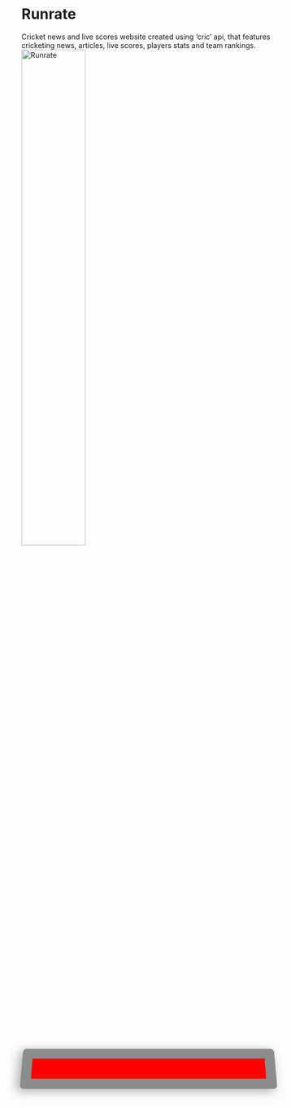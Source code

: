 # Runrate
Cricket news and live scores website created using ‘cric’ api, that features cricketing news, articles, live scores, players stats and team rankings.<br>
<img align="center" alt="Runrate" height="50%" width="50%" src="https://user-images.githubusercontent.com/54352598/121645205-8be51380-cab1-11eb-8f59-714f3f0911ad.png" />
<br>
<!DOCTYPE html>
<html>
<head>

<style>
  .Marquee-box {
     position: relative;
     display: inline-block;
     width: 500px;
     height: 80px;
     -webkit-perspective: 500px;
             perspective: 500px;
     top: auto;
     left: auto;
     z-index: 100;
  }
  .MyMarquee {
     text-align: center;
     font-weight: bold;
     width: 100%;
     height: 100%;
     font-size: 25px;
     border-radius: 7px;
     border: 20px solid #8C8C8C;
     color: #000000;
     font-family: Impact, Charcoal, sans-serif;
     vertical-align: middle;
     -webkit-box-sizing: border-box;
        -moz-box-sizing: border-box;
             box-sizing: border-box;
     background-color: #FF0000;

     box-shadow: -6px 4px 19px 0px rgba(163, 163, 163, 0.91);
     transform: rotateX(10deg);
     transform-origin: 50% 50% 0px;
  }
  .MyMarquee div {
     display: inline-block;
     vertical-align: middle;
  }
  .MyMarquee a, .MyMarquee img {
     display: inline-block;
     text-decoration: underline;
     color: #000000;
     vertical-align: middle;
  }
</style>
</head>
<body>
 <div class="Marquee-box">
   <marquee class="MyMarquee" id="my_marquee" direction="left" behavior="1" scrollamount="8" onmouseover="this.stop()" onmouseout="this.start()">
     <div>Development work in progress...!</div>
   </marquee>
 </div>



</body>
</html>



